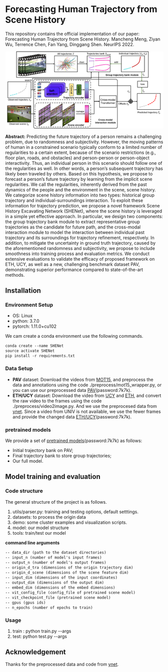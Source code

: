 # Forecasting Human Trajectory from Scene History

This repository contains the official implementation of our paper: Forecasting Human Trajectory from Scene History. Mancheng Meng, Ziyan Wu, Terrence Chen, Fan Yang, Dinggang Shen. NeurIPS 2022.

![arch](./images/arch.png)

**Abstract:** Predicting the future trajectory of a person remains a challenging problem, due to randomness and subjectivity. However, the moving patterns of human in a constrained scenario typically conform to a limited number of regularities to a certain extent, because of the scenario restrictions (e.g., floor plan, roads, and obstacles) and person-person or person-object interactivity. Thus, an individual person in this scenario should follow one of the regularities as well. In other words, a person’s subsequent trajectory has likely been traveled by others. Based on this hypothesis, we propose to forecast a person’s future trajectory by learning from the implicit scene regularities. We call the regularities, inherently derived from the past dynamics of the people and the environment in the scene, scene history. We categorize scene history information into two types: historical group trajectory and individual-surroundings interaction. To exploit these information for trajectory prediction, we propose a novel framework Scene History Excavating Network (SHENet), where the scene history is leveraged in a simple yet effective approach. In particular, we design two components: the group trajectory bank module to extract representative group trajectories as the candidate for future path, and the cross-modal interaction module to model the interaction between individual past trajectory and its surroundings for trajectory refinement, respectively. In addition, to mitigate the uncertainty in ground truth trajectory, caused by the aforementioned randomness and subjectivity, we propose to include smoothness into training process and evaluation metrics. We conduct extensive evaluations to validate the efficacy of proposed framework on ETH, UCY, as well as a new, challenging benchmark dataset PAV, demonstrating superior performance compared to state-of-the-art methods.

## Installation

### Environment Setup

- OS: Linux
- python: 3.7.0
- pytorch: 1.11.0+cu102

We cam create a conda environment use the following commands.

```
conda create --name SHENet
source activate SHENet
pip install -r requirements.txt
```

### Data Setup

- **PAV** dataset: Download the videos from [MOT15](https://motchallenge.net/data/MOT15/), and preprocess the  data and annotations using the code ./preprocess/mot15_wrapper.py, or you can use our preprocessed data [PAV](https://pan.baidu.com/s/1qXljRC0wKCCpFqeqzEE3AA)(password:7k7k).
- **ETH/UCY** dataset:  Download the video from [UCY](https://graphics.cs.ucy.ac.cy/research/downloads/crowd-data) and [ETH](https://data.vision.ee.ethz.ch/cvl/aem/ewap_dataset_full.tgz), and convert the raw video to the frames using the code ./preprocess/video2image.py. And we use the preprocesed data from [ynet](https://github.com/HarshayuGirase/Human-Path-Prediction/tree/master/ynet). Since a video from UNIV is not available, we use the fewer frames and provide the changed data [ETH/UCY](https://pan.baidu.com/s/1qXljRC0wKCCpFqeqzEE3AA)(password:7k7k).

### pretrained models

We provide a set of [pretrained models](https://pan.baidu.com/s/1qXljRC0wKCCpFqeqzEE3AA)(password:7k7k) as follows:

- Initial trajectory bank on PAV;
- Final trajectory bank to store group trajectories;
- Our full model.

## Model training and evaluation

### Code structure

The general structure of the project is as follows.

1. utils/parser.py: training and testing options, default setttings.
2. datasets: to process the origin data
3. demo: some cluster examples and visualization scripts.
4. model: our model structure
5. tools: train/test our model

**command line arguments**

```
-- data_dir (path to the dataset directories)
-- input_n (number of model's input frames)
-- output_n (number of model's output frames)
-- origin_d_tra (dimensions of the origin trajectory dim)
-- origin_d_scene (dimensions of the scene feature dim)
-- input_dim (dimensions of the input coordinates)
-- output_dim (dimensions of the output dim)
-- embed_dim (dimensions of the embed dimensions)
-- vit_config_file (config_file of pretrained scene model)
-- vit_checkpoint_file (pretrained scene model)
-- gpus (gpus ids)
-- n_epochs (number of epochs to train)
```

### Usage
1. train : python train.py --args
2. test: python test.py  --args

## Acknowledgement
Thanks for the preprocessed data and code from [ynet](https://github.com/HarshayuGirase/Human-Path-Prediction/tree/master/ynet).
